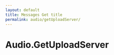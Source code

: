 ```yaml
---
layout: default
title: Messages Get title
permalink: audio/getUploadServer/
---
```

# Audio.GetUploadServer
